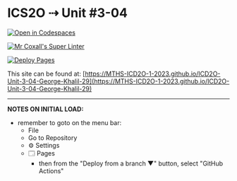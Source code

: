 # ICS2O ⇢ Unit #3-04

[![Open in Codespaces](https://classroom.github.com/assets/launch-codespace-7f7980b617ed060a017424585567c406b6ee15c891e84e1186181d67ecf80aa0.svg)](https://classroom.github.com/open-in-codespaces?assignment_repo_id=14685791)

[![Mr Coxall's Super Linter](https://github.com/MTHS-ICD2O-1-2023/ICD2O-Unit-3-04-George-Khalil-29/workflows/Mr%20Coxall's%20Super%20Linter/badge.svg)](https://github.com/MTHS-ICD2O-1-2023/ICD2O-Unit-3-04-George-Khalil-29/actions)

[![Deploy Pages](https://github.com/MTHS-ICD2O-1-2023/ICD2O-Unit-3-04-George-Khalil-29/workflows/Deploy%20Pages/badge.svg)](https://github.com/MTHS-ICD2O-1-2023/ICD2O-Unit-3-04-George-Khalil-29/actions)

This site can be found at: [https://MTHS-ICD2O-1-2023.github.io/ICD2O-Unit-3-04-George-Khalil-29](https://MTHS-ICD2O-1-2023.github.io/ICD2O-Unit-3-04-George-Khalil-29)

---

**NOTES ON INITIAL LOAD:**
- remember to goto on the menu bar:
  - File
  - Go to Repository
  - ⚙ Settings
  - 🗔 Pages
    - then from the "Deploy from a branch ▼" button, select "GitHub Actions"
